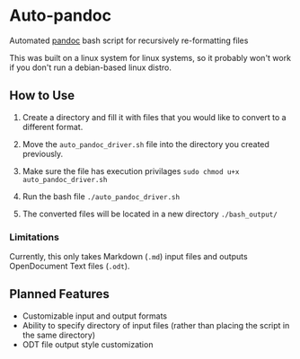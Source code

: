 # Auto-pandoc
Automated [pandoc](https://pandoc.org/) bash script for recursively re-formatting files

This was built on a linux system for linux systems, so it probably won't work if you don't run a debian-based linux distro.

## How to Use
1. Create a directory and fill it with files that you would like to convert to a different format.

2. Move the ` auto_pandoc_driver.sh ` file into the directory you created previously.

3. Make sure the file has execution privilages ` sudo chmod u+x auto_pandoc_driver.sh `

4. Run the bash file ` ./auto_pandoc_driver.sh `

5. The converted files will be located in a new directory `./bash_output/`

### Limitations

Currently, this only takes Markdown (`.md`) input files and outputs OpenDocument Text files (`.odt`).

## Planned Features

- Customizable input and output formats
- Ability to specify directory of input files (rather than placing the script in the same directory)
- ODT file output style customization